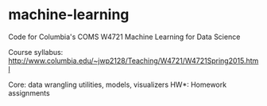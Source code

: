 # machine-learning
Code for Columbia's COMS W4721 Machine Learning for Data Science

Course syllabus:
http://www.columbia.edu/~jwp2128/Teaching/W4721/W4721Spring2015.html

Core: data wrangling utilities, models, visualizers
HW*: Homework assignments
